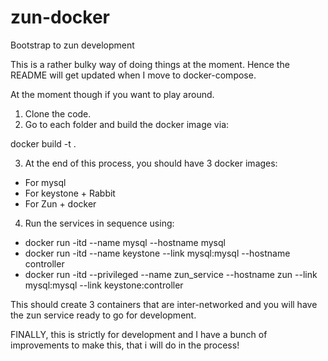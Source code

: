 # zun-docker
Bootstrap to zun development

This is a rather bulky way of doing things at the moment. Hence the README will get updated when I move to docker-compose.

At the moment though if you want to play around.

1. Clone the code.
2. Go to each folder and build the docker image via:

  docker build -t <your-tag> .

3. At the end of this process, you should have 3 docker images:
  - For mysql
  - For keystone + Rabbit
  - For Zun + docker

4. Run the services in sequence using:
  
  - docker run -itd --name mysql --hostname mysql <mysql-image-name>
  - docker run -itd --name keystone --link mysql:mysql --hostname controller <keystone-image-name>
  - docker run -itd --privileged --name zun_service --hostname zun --link mysql:mysql --link keystone:controller <zun-image-name>

This should create 3 containers that are inter-networked and you will have the zun service ready to go for development.

FINALLY, this is strictly for development and I have a bunch of improvements to make this, that i will do in the process!
